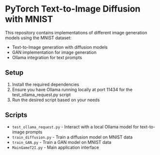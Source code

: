 # PyTorch Text-to-Image Diffusion with MNIST

This repository contains implementations of different image generation models using the MNIST dataset:

- Text-to-Image generation with diffusion models
- GAN implementation for image generation
- Ollama integration for text prompts

## Setup

1. Install the required dependencies
2. Ensure you have Ollama running locally at port 11434 for the test_ollama_request.py script
3. Run the desired script based on your needs

## Scripts

- `test_ollama_request.py` - Interact with a local Ollama model for text-to-image prompts
- `train_diffusion.py` - Train a diffusion model on MNIST data
- `train_GAN.py` - Train a GAN model on MNIST data
- `MainGameT2I.py` - Main application interface 